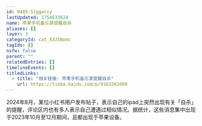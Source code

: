```yaml
---
id: 0485-51ggarcy
lastUpdated: 1754633624
name: 苹果手机备忘录提醒自杀
aliases: []
layer: 3
categoryId: cat_X3JSNomc
tagIds: []
nsfw: false
parent: ""
relatedEntries: []
timelineEvents: []
titledLinks:
  - title: "相关链接: 苹果手机备忘录提醒自杀"
    url: https://tieba.baidu.com/p/9163261689
---
```


2024年8月，某位小红书用户发布帖子，表示自己的ipad上突然出现有关「自杀」的提醒，评论区内也有多人表示自己遭遇过相似情况。据统计，这些消息集中出现于2023年10月至12月期间，且都出现于苹果设备。